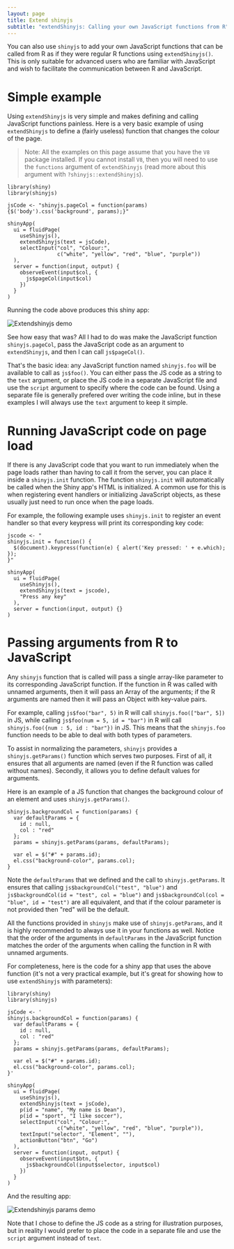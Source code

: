 ```yaml
---
layout: page
title: Extend shinyjs
subtitle: "extendShinyjs: Calling your own JavaScript functions from R"
---
```


You can also use `shinyjs` to add your own JavaScript functions that can be called from R as if they were regular R functions using `extendShinyjs()`. This is only suitable for advanced users who are familiar with JavaScript and wish to facilitate the communication between R and JavaScript.

<h1 id="extendshinyjs-simple">Simple example</h1>

Using `extendShinyjs` is very simple and makes defining and calling JavaScript functions painless. Here is a very basic example of using `extendShinyjs` to define a (fairly useless) function that changes the colour of the page.

> Note: All the examples on this page assume that you have the `V8` package installed. If you cannot install `V8`, then you will need to use the `functions` argument of `extendShinyjs` (read more about this argument with `?shinyjs::extendShinyjs`).

```
library(shiny)
library(shinyjs)

jsCode <- "shinyjs.pageCol = function(params){$('body').css('background', params);}"

shinyApp(
  ui = fluidPage(
    useShinyjs(),
    extendShinyjs(text = jsCode),
    selectInput("col", "Colour:",
                c("white", "yellow", "red", "blue", "purple"))
  ),
  server = function(input, output) {
    observeEvent(input$col, {
      js$pageCol(input$col)
    })
  }
)
```

Running the code above produces this shiny app:

![Extendshinyjs demo](https://deanattali.com/img/blog/shinyjs-improvements/extendshinyjs-demo.gif)

See how easy that was? All I had to do was make the JavaScript function `shinyjs.pageCol`, pass the JavaScript code as an argument to `extendShinyjs`, and then I can call `js$pageCol()`.

That's the basic idea: any JavaScript function named `shinyjs.foo` will be available to call as `js$foo()`. You can either pass the JS code as a string to the `text` argument, or place the JS code in a separate JavaScript file and use the `script` argument to specify where the code can be found. Using a separate file is generally prefered over writing the code inline, but in these examples I will always use the `text` argument to keep it simple.

<h1 id="extendshinyjs-onload">Running JavaScript code on page load</h1>

If there is any JavaScript code that you want to run immediately when the page loads rather than having to call it from the server, you can place it inside a `shinyjs.init` function. The function `shinyjs.init` will automatically be called when the Shiny app's HTML is initialized. A common use for this is when registering event handlers or initializing JavaScript objects, as these usually just need to run once when the page loads.

For example, the following example uses `shinyjs.init` to register an event
handler so that every keypress will print its corresponding key code:

```
jscode <- "
shinyjs.init = function() {
  $(document).keypress(function(e) { alert('Key pressed: ' + e.which); });
}"

shinyApp(
  ui = fluidPage(
    useShinyjs(),
    extendShinyjs(text = jscode),
    "Press any key"
  ),
  server = function(input, output) {}
)
```

<h1 id="extendshinyjs-args">Passing arguments from R to JavaScript</h1>

Any `shinyjs` function that is called will pass a single array-like parameter to its corresponding JavaScript function. If the function in R was called with unnamed arguments, then it will pass an Array of the arguments; if the R arguments are named then it will pass an Object with key-value pairs.

For example, calling `js$foo("bar", 5)` in R will call `shinyjs.foo(["bar", 5])` in JS, while calling `js$foo(num = 5, id = "bar")` in R will call `shinyjs.foo({num : 5, id : "bar"})` in JS. This means that the `shinyjs.foo` function needs to be able to deal with both types of parameters.

To assist in normalizing the parameters, `shinyjs` provides a `shinyjs.getParams()` function which serves two purposes. First of all, it ensures that all arguments are named (even if the R function was called without names). Secondly, it allows you to define default values for arguments.

Here is an example of a JS function that changes the background colour of an element and uses `shinyjs.getParams()`.

```
shinyjs.backgroundCol = function(params) {
  var defaultParams = {
    id : null,
    col : "red"
  };
  params = shinyjs.getParams(params, defaultParams);

  var el = $("#" + params.id);
  el.css("background-color", params.col);
}
```

Note the `defaultParams` that we defined and the call to `shinyjs.getParams`. It ensures that calling `js$backgroundCol("test", "blue")` and `js$backgroundCol(id = "test", col = "blue")` and `js$backgroundCol(col = "blue", id = "test")` are all equivalent, and that if the colour parameter is not provided then "red" will be the default.

All the functions provided in `shinyjs` make use of `shinyjs.getParams`, and it is highly recommended to always use it in your functions as well. Notice that the order of the arguments in `defaultParams` in the JavaScript function matches the order of the arguments when calling the function in R with unnamed arguments.

For completeness, here is the code for a shiny app that uses the above function (it's not a very practical example, but it's great for showing how to use `extendShinyjs` with parameters):

```
library(shiny)
library(shinyjs)

jsCode <- '
shinyjs.backgroundCol = function(params) {
  var defaultParams = {
    id : null,
    col : "red"
  };
  params = shinyjs.getParams(params, defaultParams);

  var el = $("#" + params.id);
  el.css("background-color", params.col);
}'

shinyApp(
  ui = fluidPage(
    useShinyjs(),
    extendShinyjs(text = jsCode),
    p(id = "name", "My name is Dean"),
    p(id = "sport", "I like soccer"),
    selectInput("col", "Colour:",
                c("white", "yellow", "red", "blue", "purple")),    
    textInput("selector", "Element", ""),
    actionButton("btn", "Go")
  ),
  server = function(input, output) {
    observeEvent(input$btn, {
      js$backgroundCol(input$selector, input$col)
    })
  }
)
```

And the resulting app:

![Extendshinyjs params demo](https://deanattali.com/img/blog/shinyjs-improvements/extendshinyjs-params.gif)

Note that I chose to define the JS code as a string for illustration purposes, but in reality I would prefer to place the code in a separate file and use the `script` argument instead of `text`.